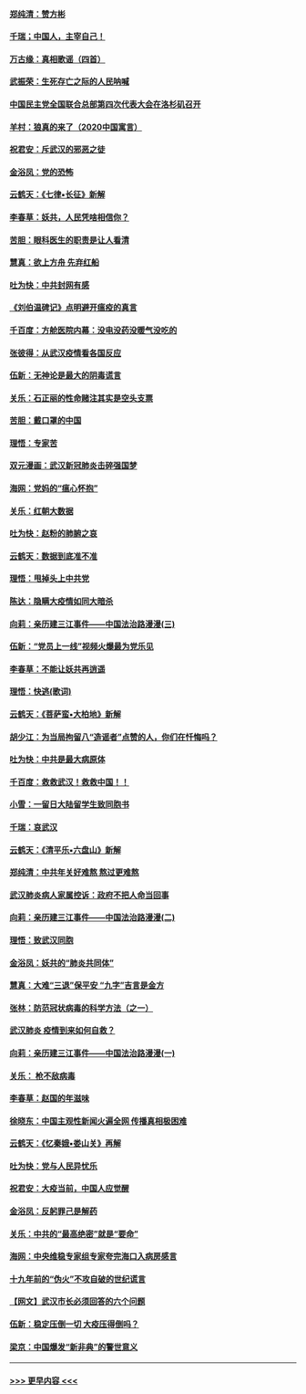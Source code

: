 #### [郑纯清：赞方彬](../pages/nsc993/n11856803.md?t=02101633) 
#### [千瑞；中国人，主宰自己！](../pages/nsc993/n11856793.md?t=02101633) 
#### [万古缘：真相歌谣（四首）](../pages/nsc993/n11856263.md?t=02101633) 
#### [武振荣：生死存亡之际的人民呐喊](../pages/nsc993/n11856256.md?t=02101633) 
#### [中国民主党全国联合总部第四次代表大会在洛杉矶召开](../pages/nsc993/n11856344.md?t=02101633) 
#### [羊村：狼真的来了（2020中国寓言）](../pages/nsc993/n11856229.md?t=02101633) 
#### [祝君安：斥武汉的邪恶之徒](../pages/nsc993/n11855861.md?t=02101633) 
#### [金浴凤：党的恐怖](../pages/nsc993/n11855849.md?t=02101633) 
#### [云鹤天：《七律▪长征》新解](../pages/nsc993/n11855479.md?t=02101633) 
#### [李春草：妖共，人民凭啥相信你？](../pages/nsc993/n11855196.md?t=02101633) 
#### [苦胆：眼科医生的职责是让人看清](../pages/nsc993/n11853840.md?t=02101633) 
#### [慧真：欲上方舟 先弃红船](../pages/nsc993/n11853483.md?t=02101633) 
#### [吐为快：中共封网有感](../pages/nsc993/n11852575.md?t=02101633) 
#### [《刘伯温碑记》点明避开瘟疫的真言](../pages/nsc993/n11852128.md?t=02101633) 
#### [千百度：方舱医院内幕：没电没药没暖气没吃的](../pages/nsc993/n11850211.md?t=02101633) 
#### [张彼得：从武汉疫情看各国反应](../pages/nsc993/n11850102.md?t=02101633) 
#### [伍新：无神论是最大的阴毒谎言](../pages/nsc993/n11846129.md?t=02101633) 
#### [关乐：石正丽的性命赌注其实是空头支票](../pages/nsc993/n11846109.md?t=02101633) 
#### [苦胆：戴口罩的中国](../pages/nsc993/n11845576.md?t=02101633) 
#### [理悟：专家苦](../pages/nsc993/n11845564.md?t=02101633) 
#### [双元漫画：武汉新冠肺炎击碎强国梦](../pages/nsc993/n11843320.md?t=02101633) 
#### [海网：党妈的“瘟心怀抱”](../pages/nsc993/n11840740.md?t=02101633) 
#### [关乐：红朝大数据](../pages/nsc993/n11840675.md?t=02101633) 
#### [吐为快：赵粉的肺腑之哀](../pages/nsc993/n11840618.md?t=02101633) 
#### [云鹤天：数据到底准不准](../pages/nsc993/n11840325.md?t=02101633) 
#### [理悟：甩掉头上中共党](../pages/nsc993/n11838826.md?t=02101633) 
#### [陈达：隐瞒大疫情如同大暗杀](../pages/nsc993/n11838771.md?t=02101633) 
#### [向莉：亲历建三江事件——中国法治路漫漫(三)](../pages/nsc993/n11831825.md?t=02101633) 
#### [伍新：“党员上一线”视频火爆最为党乐见](../pages/nsc993/n11838200.md?t=02101633) 
#### [李春草：不能让妖共再逍遥](../pages/nsc993/n11838102.md?t=02101633) 
#### [理悟：快逃(歌词)](../pages/nsc993/n11838083.md?t=02101633) 
#### [云鹤天：《菩萨蛮▪大柏地》新解](../pages/nsc993/n11838059.md?t=02101633) 
#### [胡少江：为当局拘留八“造谣者”点赞的人，你们在忏悔吗？](../pages/nsc993/n11836801.md?t=02101633) 
#### [吐为快：中共是最大病原体](../pages/nsc993/n11836748.md?t=02101633) 
#### [千百度：救救武汉！救救中国！！](../pages/nsc993/n11836145.md?t=02101633) 
#### [小雪：一留日大陆留学生致同胞书](../pages/nsc993/n11834624.md?t=02101633) 
#### [千瑞：哀武汉](../pages/nsc993/n11833647.md?t=02101633) 
#### [云鹤天：《清平乐▪六盘山》新解](../pages/nsc993/n11833611.md?t=02101633) 
#### [郑纯清：中共年关好难熬 熬过更难熬](../pages/nsc993/n11833489.md?t=02101633) 
#### [武汉肺炎病人家属控诉：政府不把人命当回事](../pages/nsc993/n11833205.md?t=02101633) 
#### [向莉：亲历建三江事件——中国法治路漫漫(二)](../pages/nsc993/n11829102.md?t=02101633) 
#### [理悟：致武汉同胞](../pages/nsc993/n11831522.md?t=02101633) 
#### [金浴凤：妖共的“肺炎共同体”](../pages/nsc993/n11829448.md?t=02101633) 
#### [慧真：大难“三退”保平安 “九字”吉言是金方](../pages/nsc993/n11829501.md?t=02101633) 
#### [张林：防范冠状病毒的科学方法（之一）](../pages/nsc993/n11828618.md?t=02101633) 
#### [武汉肺炎 疫情到来如何自救？](../pages/nsc993/n11827632.md?t=02101633) 
#### [向莉：亲历建三江事件——中国法治路漫漫(一)](../pages/nsc993/n11827190.md?t=02101633) 
#### [关乐： 枪不敌病毒](../pages/nsc993/n11826746.md?t=02101633) 
#### [李春草：赵国的年滋味](../pages/nsc993/n11826321.md?t=02101633) 
#### [徐晓东：中国主观性新闻火遍全网 传播真相极困难](../pages/nsc993/n11826508.md?t=02101633) 
#### [云鹤天：《忆秦娥▪娄山关》再解](../pages/nsc993/n11824682.md?t=02101633) 
#### [吐为快：党与人民异忧乐](../pages/nsc993/n11824660.md?t=02101633) 
#### [祝君安：大疫当前，中国人应觉醒](../pages/nsc993/n11821946.md?t=02101633) 
#### [金浴凤：反躬罪己是解药](../pages/nsc993/n11820280.md?t=02101633) 
#### [关乐：中共的“最高绝密”就是“要命”](../pages/nsc993/n11816946.md?t=02101633) 
#### [海网：中央维稳专家组专家夸完海口入病房感言](../pages/nsc993/n11815138.md?t=02101633) 
#### [十九年前的“伪火”不攻自破的世纪谎言](../pages/nsc993/n11813238.md?t=02101633) 
#### [【网文】武汉市长必须回答的六个问题](../pages/nsc993/n11813848.md?t=02101633) 
#### [伍新：稳定压倒一切 大疫压得倒吗？](../pages/nsc993/n11812634.md?t=02101633) 
#### [梁京：中国爆发“新非典”的警世意义](../pages/nsc993/n11812554.md?t=02101633) 

----
#### [ >>> 更早内容 <<< ](../indexes/nsc993-earlier.md)
